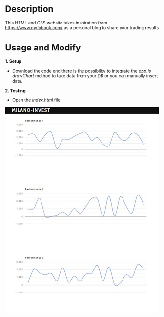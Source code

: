 # Description
This HTML and CSS website takes inspiration from https://www.myfxbook.com/ as a personal blog to share your trading results

# Usage and Modify

**1. Setup**

- Download the code end there is the possibility to integrate the *app.js drawChart* method to take data from your DB or you can manually insert data.

**2. Testing**

- Open the *index.html* file

![](https://github.com/Puntiss/html-myPersonalBook/blob/master/screenshot/home.JPG)

